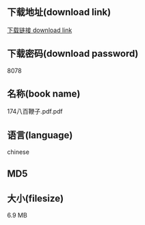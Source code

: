 ## 下载地址(download link)
[下载链接 download link](https://voluble-croquembouche-d321dc.netlify.app/?s=174%E5%85%AB%E7%99%BE%E9%9E%AD%E5%AD%90.pdf)

## 下载密码(download password)
8078

## 名称(book name)
174八百鞭子.pdf.pdf

## 语言(language)
chinese

## MD5


## 大小(filesize)
6.9 MB
